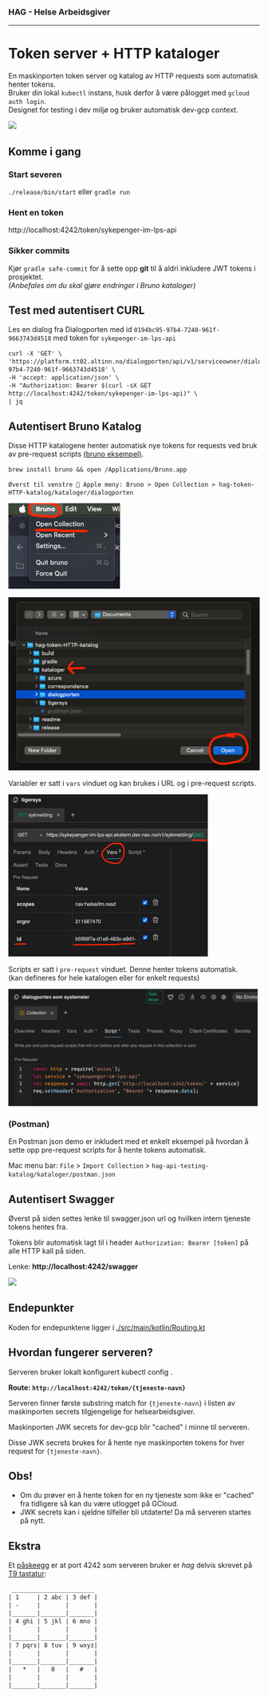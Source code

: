 ### HAG - Helse Arbeidsgiver
_________
# Token server + HTTP kataloger

En maskinporten token server og katalog av HTTP requests som automatisk henter tokens.   
Bruker din lokal `kubectl` instans, husk derfor å være pålogget med  `gcloud auth login`.  
Designet for testing i dev miljø og bruker automatisk dev-gcp context.


![](readme/token-server-diagram.png)

## Komme i gang

### Start severen

`./release/bin/start` eller `gradle run`

### Hent en token
http://localhost:4242/token/sykepenger-im-lps-api  

### Sikker commits
Kjør `gradle safe-commit` for å sette opp **git** til å aldri inkludere JWT tokens i prosjektet.  
*(Anbefales om du skal gjøre endringer i Bruno kataloger)*

## Test med autentisert CURL
Les en dialog fra Dialogporten med id `0194bc95-97b4-7240-961f-9663743d4518` med token for `sykepenger-im-lps-api`
```
curl -X 'GET' \
'https://platform.tt02.altinn.no/dialogporten/api/v1/serviceowner/dialogs/0194bc95-97b4-7240-961f-9663743d4518' \
-H 'accept: application/json' \
-H "Authorization: Bearer $(curl -sX GET http://localhost:4242/token/sykepenger-im-lps-api)" \
| jq
```

## Autentisert Bruno Katalog

Disse HTTP katalogene henter automatisk nye tokens for requests ved bruk av pre-request scripts [(bruno eksempel)](./readme/bruno-prescript-eksempel.png).


```
brew install bruno && open /Applications/Bruno.app
```

```
Øverst til venstre  Apple meny: Bruno > Open Collection > hag-token-HTTP-katalog/kataloger/dialogporten
```

![bruno eksempel](./readme/bruno-open-collection.png)

![bruno eksempel](./readme/bruno-open-collection-folder.png)

Variabler er satt i `vars` vinduet og kan brukes i URL og i pre-request scripts.

<img src="./readme/bruno-var-eksempel.png" alt="Bruno eksempel" width="400" />  


Scripts er satt i `pre-request` vinduet. Denne henter tokens automatisk.  
(kan defineres for hele katalogen eller for enkelt requests)


<img src="./readme/bruno-pre-request-script.png" alt="Bruno eksempel" width="500" />


### (Postman)
En Postman json demo er inkludert med et enkelt eksempel på hvordan å sette opp pre-request scripts for å hente tokens automatisk.

Mac menu bar: `File` > `Import Collection` > `hag-api-testing-katalog/kataloger/postman.json`

## Autentisert Swagger

Øverst på siden settes lenke til swagger.json url og hvilken intern tjeneste tokens hentes fra.


Tokens blir automatisk lagt til i header `Authorization: Bearer [token]` på alle HTTP kall på siden.


Lenke: **http://localhost:4242/swagger**

[![](readme/swagger-eksempel.png)](http://localhost:4242/swagger)

## Endepunkter

Koden for endepunktene ligger i [./src/main/kotlin/Routing.kt](./src/main/kotlin/Routing.kt)

## Hvordan fungerer serveren?

Serveren bruker lokalt konfigurert kubectl config .

**Route: `http://localhost:4242/token/{tjeneste-navn}`**

Serveren finner første substring match for `{tjeneste-navn}` i listen av maskinporten secrets tilgjengelige for helsearbeidsgiver.

Maskinporten JWK secrets for dev-gcp blir "cached" i minne til serveren.

Disse JWK secrets brukes for å hente nye maskinporten tokens for hver request for `{tjeneste-navn}`.


## Obs!

- Om du prøver en å hente token for en ny tjeneste som ikke er "cached" fra tidligere så kan du være utlogget på GCloud.
- JWK secrets kan i sjeldne tilfeller bli utdaterte! Da må serveren startes på nytt.


## Ekstra

Et [påskeegg](https://www.nrk.no/filmpolitiet/et-annerledes-paskeegg-1.17237361) er at port 4242 som serveren bruker er *hag* delvis skrevet på [T9 tastatur](https://no.wikipedia.org/wiki/T9):

```
 _______________________
| 1     | 2 abc | 3 def |
| -     |       |       |
|_______|_______|_______|
| 4 ghi | 5 jkl | 6 mno |
|       |       |       |
|_______|_______|_______|
| 7 pqrs| 8 tuv | 9 wxyz|
|       |       |       |
|_______|_______|_______|
|   *   |   0   |   #   |
|       |       |       |
|_______|_______|_______|
```